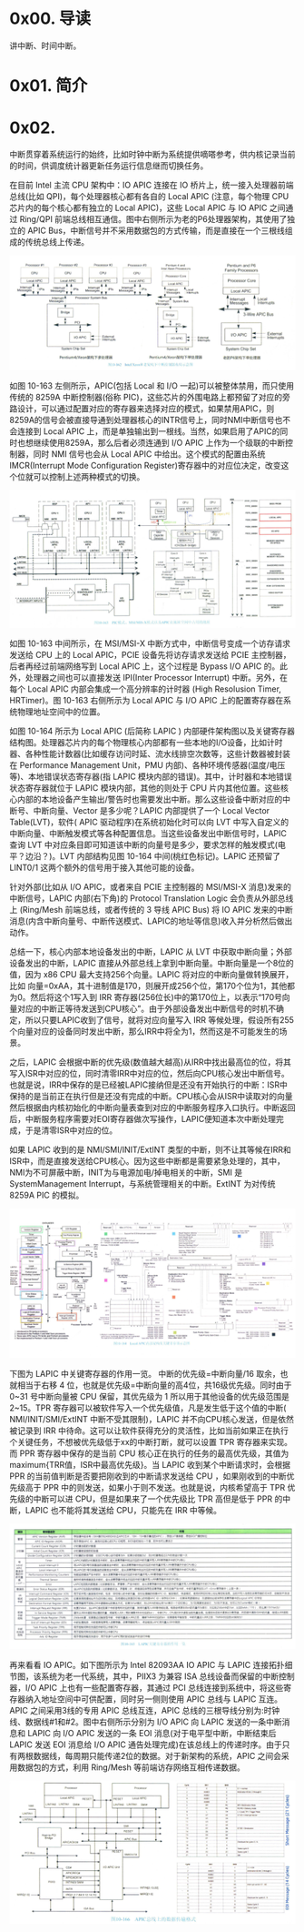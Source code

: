 # 0x00. 导读

讲中断、时间中断。

# 0x01. 简介

# 0x02. 

中断贯穿着系统运行的始终，比如时钟中断为系统提供嘀嗒参考，供内核记录当前的时间，供调度统计器更新任务运行信息继而切换任务。

在目前 Intel 主流 CPU 架构中：IO APIC 连接在 IO 桥片上，统一接入处理器前端总线(比如 QPI)，每个处理器核心都有各自的 Local APIC (注意，每个物理 CPU 芯片内的每个核心都有独立的 Local APIC)，这些 Local APIC 与 IO APIC 之间通过 Ring/QPI 前端总线相互通信。图中右侧所示为老的P6处理器架构，其使用了独立的 APIC Bus，中断信号并不采用数据包的方式传输，而是直接在一个三根线组成的传统总线上传递。

![Alt text](image.png)

如图 10-163 左侧所示，APIC(包括 Local 和 I/O 一起)可以被整体禁用，而只使用传统的 8259A 中断控制器(俗称 PIC)，这些芯片的外围电路上都预留了对应的旁路设计，可以通过配置对应的寄存器来选择对应的模式，如果禁用APIC，则8259A的信号会被直接导通到处理器核心的INTR信号上，同时NMI中断信号也不会连接到 Local APIC 上，而是单独输出到一根线。当然，如果启用了APIC的同时也想继续使用8259A，那么后者必须连通到 I/O APIC 上作为一个级联的中断控制器，同时 NMI 信号也会从 Local APIC 中给出。这个模式的配置由系统IMCR(Interrupt Mode Configuration Register)寄存器中的对应位决定，改变这个位就可以控制上述两种模式的切换。

![Alt text](image-1.png)

如图 10-163 中间所示，在 MSI/MSI-X 中断方式中，中断信号变成一个访存请求发送给 CPU 上的 Local APIC，PCIE 设备先将访存请求发送给 PCIE 主控制器，后者再经过前端网络写到 Local APIC 上，这个过程是 Bypass I/O APIC 的。此外，处理器之间也可以直接发送 IPI(Inter Processor Interrupt) 中断。另外，在每个 Local APIC 内部会集成一个高分辨率的计时器 (High Resolusion Timer, HRTimer)。图 10-163 右侧所示为 Local APIC 与 I/O APIC 上的配置寄存器在系统物理地址空间中的位置。

如图 10-164 所示为 Local APIC (后简称 LAPIC ) 内部硬件架构图以及关键寄存器结构图。处理器芯片内的每个物理核心内部都有一些本地的I/O设备，比如计时器、各种性能计数器(比如缓存访问时延、流水线排空次数等，这些计数器被封装在 Performance Management Unit，PMU 内部)、各种环境传感器(温度/电压等)、本地错误状态寄存器(指 LAPIC 模块内部的错误)。其中，计时器和本地错误状态寄存器就位于 LAPIC 模块内部，其他的则处于 CPU 片内其他位置。这些核心内部的本地设备产生输出/警告时也需要发出中断。那么这些设备中断对应的中断号、中断向量、Vector 是多少呢？LAPIC 内部提供了一个 Local Vector Table(LVT)，软件( APIC 驱动程序)在系统初始化时可以向 LVT 中写入自定义的中断向量、中断触发模式等各种配置信息。当这些设备发出中断信号时，LAPIC 查询 LVT 中对应条目即可知道该中断的向量号是多少，要求怎样的触发模式(电平？边沿？)。LVT 内部结构见图 10-164 中间(桃红色标记)。LAPIC 还预留了 LINT0/1 这两个额外的信号用于接入其他可能的设备。

针对外部(比如从 I/O APIC，或者来自 PCIE 主控制器的 MSI/MSI-X 消息)发来的中断信号，LAPIC 内部(右下角)的 Protocol Translation Logic 会负责从外部总线上 (Ring/Mesh 前端总线，或者传统的 3 导线 APIC Bus) 将 IO APIC 发来的中断消息(内含中断向量号、中断传送模式、LAPIC的地址等信息)收入并分析然后做出动作。

总结一下，核心内部本地设备发出的中断，LAPIC 从 LVT 中获取中断向量；外部设备发出的中断，LAPIC 直接从外部总线上拿到中断向量。中断向量是一个8位的值，因为 x86 CPU 最大支持256个向量。LAPIC 将对应的中断向量做转换展开，比如 向量=0xAA，其十进制值是170，则展开成256个位，第170个位为1，其他都为0。然后将这个1写入到 IRR 寄存器(256位长)中的第170位上，以表示“170号向量对应的中断正等待发送到CPU核心”。由于外部设备发出中断信号的时机不确定，所以只要LAPIC收到了信号，就将对应向量写入 IRR 等候处理，假设所有255个向量对应的设备同时发出中断，那么IRR中将全为1，然而这是不可能发生的场景。

之后，LAPIC 会根据中断的优先级(数值越大越高)从IRR中找出最高位的位，将其写入ISR中对应的位，同时清零IRR中对应的位，然后向CPU核心发出中断信号。也就是说，IRR中保存的是已经被LAPIC接纳但是还没有开始执行的中断：ISR中保持的是当前正在执行但是还没有完成的中断。CPU核心会从ISR中读取对的向量然后根据由内核初始化的中断向量表查到对应的中断服务程序入口执行。中断返回后，中断服务程序需要对EOI寄存器做次写操作，LAPIC便知道本次中断处理完成，于是清零ISR中对应的位。

如果 LAPIC 收到的是 NMI/SMI/INIT/ExtINT 类型的中断，则不让其等候在IRR和ISR中，而是直接发送给CPU核心。因为这些中断都是需要紧急处理的，其中，NMI为不可屏蔽中断，INIT为与电源加电/掉电相关的中断，SMI 是 SystemManagement Interrupt，与系统管理相关的中断。ExtINT 为对传统 8259A PIC 的模拟。

![Alt text](image-2.png)

下图为 LAPIC 中关键寄存器的作用一览。
中断的优先级=中断向量/16 取余，也就相当于右移 4 位，也就是优先级=中断向量的高4位，共16级优先级。同时由于 0~31 号中断向量被 CPU 保留，其优先级为 1 所以用于其他设备的优先级范围是 2~15。TPR 寄存器可以被软件写入一个优先级值，凡是发生低于这个值的中断( NMI/INIT/SMI/ExtINT 中断不受其限制)，LAPIC 并不向CPU核心发送，但是依然被记录到 IRR 中待命。这可以让软件获得充分的灵活性，比如当前如果正在执行个关键任务，不想被优先级低于xx的中断打断，就可以设置 TPR 寄存器来实现。而 PPR 寄存器中保存的是当前 CPU 核心正在执行的任务的最高优先级，其值为 maximum{TRR值，ISR中最高优先级}。当 LAPIC 收到某个中断请求时，会根据 PPR 的当前值判断是否要把刚收到的中断请求发送给 CPU ，如果刚收到的中断优先级高于 PPR 中的则发送，如果小于则不发送。也就是说，内核希望高于 TPR 优先级的中断可以进 CPU，但是如果来了一个优先级比 TPR 高但是低于 PPR 的中断，LAPIC 也不能将其发送给 CPU，只能先在 IRR 中等候。

![Alt text](image-3.png)

再来看看 IO APIC。如下图所示为 Intel 82093AA IO APIC 与 LAPIC 连接拓扑细节图，该系统为老一代系统，其中，PIIX3 为兼容 ISA 总线设备而保留的中断控制器，I/O APIC 上也有一些配置寄存器，其通过 PCI 总线连接到系统中，将这些寄存器纳入地址空间中可供配置，同时另一侧则使用 APIC 总线与 LAPIC 互连。APIC 之间采用3线的专用 APIC 总线互连，APIC 总线的三根导线分别为:时钟线、数据线#1和#2。图中右侧所示分别为 I/O APIC 向 LAPIC 发送的一条中断消息和 LAPIC 向 I/O APIC 发送的一条 EOI 消息(对于电平型中断，中断结束后 LAPIC 发送 EOI 消息给 I/O APIC 通告处理完成)在该总线上的传递时序。由于只有两根数据线，每周期只能传递2位的数据。对于新架构的系统，APIC 之间会采用数据包的方式，利用 Ring/Mesh 等前端访存网络互相传递数据。

![Alt text](image-4.png)